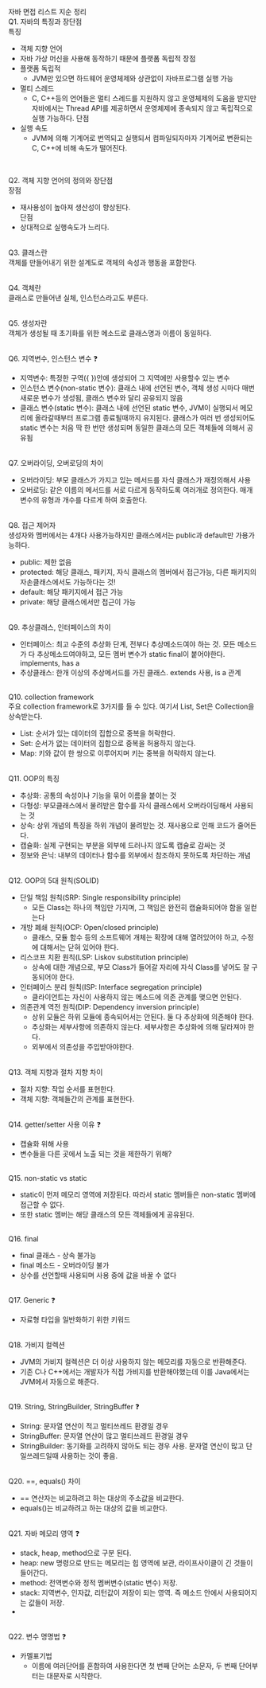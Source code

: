 자바 면접 리스트 지순 정리 <br>
Q1. 자바의 특징과 장단점 <br>
특징 <br>
- 객체 지향 언어
- 자바 가상 머신을 사용해 동작하기 때문에 플랫폼 독립적
장점 <br>
- 플랫폼 독립적
  - JVM만 있으면 하드웨어 운영체제와 상관없이 자바프로그램 실행 가능
- 멀티 스레드
  - C, C++등의 언어들은 멀티 스레드를 지원하지 않고 운영체제의 도움을 받지만 자바에서는 Thread API를 제공하면서 운영체제에 종속되지 않고 독립적으로 실행 가능하다.
단점 <br>
- 실행 속도
  - JVM에 의해 기계어로 번역되고 실행되서 컴파일되자마자 기계어로 변환되는 C, C++에 비해 속도가 떨어진다.
<br>

Q2. 객체 지향 언어의 정의와 장단점 <br>
장점 <br>
  * 재사용성이 높아져 생산성이 향상된다.<br>
단점 <br>
  * 상대적으로 실행속도가 느리다. 
  <br><br>

Q3. 클래스란 <br>
  객체를 만들어내기 위한 설계도로 객체의 속성과 행동을 포함한다. 
  <br><br>
 
Q4. 객체란 <br>
  클래스로 만들어낸 실체, 인스턴스라고도 부른다. 
  <br><br>

Q5. 생성자란 <br>
  객체가 생성될 때 초기화를 위한 메소드로 클래스명과 이름이 동일하다. 
  <br><br>

Q6. 지역변수, 인스턴스 변수 ❓ <br>
  * 지역변수: 특정한 구역({ })안에 생성되어 그 지역에만 사용할수 있는 변수
  * 인스턴스 변수(non-static 변수): 클래스 내에 선언된 변수, 객체 생성 시마다 매번 새로운 변수가 생성됨, 클래스 변수와 달리 공유되지 않음
  * 클래스 변수(static 변수): 클래스 내에 선언된 static 변수, JVM이 실행되서 메모리에 올라갈때부터 프로그램 종료될때까지 유지된다. 클래스가 여러 번 생성되어도 static 변수는 처음 딱 한 번만 생성되며 동일한 클래스의 모든 객체들에 의해서 공유됨
  <br><br>

Q7. 오버라이딩, 오버로딩의 차이 <br>
  * 오버라이딩: 부모 클래스가 가지고 있는 메서드를 자식 클래스가 재정의해서 사용
  * 오버로딩: 같은 이름의 메서드를 서로 다르게 동작하도록 여러개로 정의한다. 매개 변수의 유형과 개수를 다르게 하여 호출한다. <br><br>

Q8. 접근 제어자 <br>
  생성자와 멤버에서는 4개다 사용가능하지만 클래스에서는 public과 default만 가용가능하다.
  * public: 제한 없음
  * protected: 해당 클래스, 패키지, 자식 클래스의 멤버에서 접근가능, 다른 패키지의 자손클래스에서도 가능하다는 것!
  * default: 해당 패키지에서 접근 가능
  * private: 해당 클래스에서만 접근이 가능
  <br><br>

Q9. 추상클래스, 인터페이스의 차이 <br>
  * 인터페이스: 최고 수준의 추상화 단계, 전부다 추상메소드여야 하는 것. 모든 메소드가 다 추상메소드여야하고, 모든 멤버 변수가 static final이 붙어야한다. implements, has a
  * 추상클래스: 한개 이상의 추상메서드를 가진 클래스. extends 사용, is a 관계
  <br><br>

Q10. collection framework <br>
주요 collection framework로 3가지를 들 수 있다. 여기서 List, Set은 Collection을 상속받는다.  <br>
  * List: 순서가 있는 데이터의 집합으로 중복을 허락한다.
  * Set: 순서가 없는 데이터의 집합으로 중복을 허용하지 않는다.
  * Map: 키와 값이 한 쌍으로 이루어지며 키는 중복을 허락하지 않는다. 
  <br><br>

Q11. OOP의 특징 <br>
  * 추상화: 공통의 속성이나 기능을 묶어 이름을 붙이는 것
  * 다형성: 부모클래스에서 물려받은 함수를 자식 클래스에서 오버라이딩해서 사용되는 것
  * 상속: 상위 개념의 특징을 하위 개념이 물려받는 것. 재사용으로 인해 코드가 줄어든다.
  * 캡슐화: 실제 구현되는 부분을 외부에 드러나지 않도록 캡슐로 감싸는 것
  * 정보와 은닉: 내부의 데이터나 함수를 외부에서 참조하지 못하도록 차단하는 개념
  <br><br>

Q12. OOP의 5대 원칙(SOLID) <br>
  * 단일 책임 원칙(SRP: Single responsibility principle)
    * 모든 Class는 하나의 책임만 가지며, 그 책임은 완전히 캡슐화되어야 함을 일컫는다
  * 개방 폐쇄 원칙(OCP: Open/closed principle)
    * 클래스, 모듈 함수 등의 소프트웨어 개체는 확장에 대해 열려있어야 하고, 수정에 대해서는 닫혀 있어야 한다.
  * 리스코프 치환 원칙(LSP: Liskov substitution principle)
    * 상속에 대한 개념으로, 부모 Class가 들어갈 자리에 자식 Class를 넣어도 잘 구동되어야 한다.
  * 인터페이스 분리 원칙(ISP: Interface segregation principle)
    * 클라이언트는 자신이 사용하지 않는 메소드에 의존 관계를 맺으면 안된다.
  * 의존관계 역전 원칙(DIP: Dependency inversion principle)
    * 상위 모듈은 하위 모듈에 종속되어서는 안된다. 둘 다 추상화에 의존해야 한다.
    * 추상화는 세부사항에 의존하지 않는다. 세부사항은 추상화에 의해 달라져야 한다.
    * 외부에서 의존성을 주입받아야한다.
  <br><br>

Q13. 객체 지향과 절차 지향 차이 <br>
  * 절차 지향: 작업 순서를 표현한다.
  * 객체 지향: 객체들간의 관계를 표현한다. <br><br>

Q14. getter/setter 사용 이유 ❓ <br>
  * 캡슐화 위해 사용
  * 변수들을 다른 곳에서 노출 되는 것을 제한하기 위해? <br><br>

Q15. non-static vs static <br>
  * static이 먼저 메모리 영역에 저장된다. 따라서 static 멤버들은 non-static 멤버에 접근할 수 없다. 
  * 또한 static 멤버는 해당 클래스의 모든 객체들에게 공유된다. <br><br>

Q16. final <br>
  * final 클래스 - 상속 불가능
  * final 메소드 - 오버라이딩 불가
  * 상수를 선언할때 사용되며 사용 중에 값을 바꿀 수 없다 <br><br>

Q17. Generic ❓ <br>
  * 자료형 타입을 일반화하기 위한 키워드
  <br><br>

Q18. 가비지 컬렉션 <br>
  * JVM의 가비지 컬렉션은 더 이상 사용하지 않는 메모리를 자동으로 반환해준다. 
  * 기존 C나 C++에서는 개발자가 직접 가비지를 반환해야했는데 이를 Java에서는 JVM에서 자동으로 해준다. 
  <br><br>

Q19. String, StringBuilder, StringBuffer ❓ <br>
  * String: 문자열 연산이 적고 멀티쓰레드 환경일 경우
  * StringBuffer: 문자열 연산이 많고 멀티쓰레드 환경일 경우
  * StringBuilder: 동기화를 고려하지 않아도 되는 경우 사용. 문자열 연산이 많고 단일쓰레드일때 사용하는 것이 좋음.
<br><br>
  
Q20. ==, equals() 차이 <br>
  * == 연산자는 비교하려고 하는 대상의 주소값을 비교한다.
  * equals()는 비교하려고 하는 대상의 값을 비교한다. 
  <br><br>
  
Q21. 자바 메모리 영역 ❓ <br>
  * stack, heap, method으로 구분 된다.
  * heap: new 명령으로 만드는 메모리는 힙 영역에 보관, 라이프사이클이 긴 것들이 들어간다.
  * method: 전역변수와 정적 멤버변수(static 변수) 저장.
  * stack: 지역변수, 인자값, 리턴값이 저장이 되는 영역. 즉 메소드 안에서 사용되어지는 값들이 저장.
  * <br><br>

Q22. 변수 명명법 ❓ <br>
  * 카멜표기법
    * 이름에 여러단어를 혼합하여 사용한다면 첫 번째 단어는 소문자, 두 번째 단어부터는 대문자로 시작한다.
  

